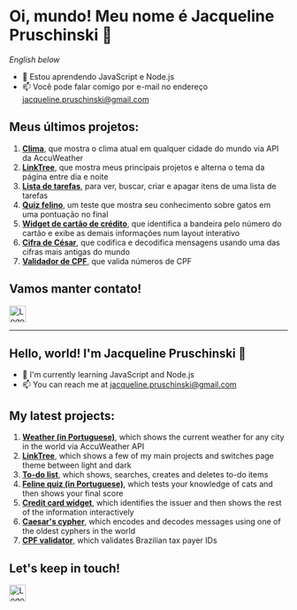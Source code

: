 # Oi, mundo! Meu nome é Jacqueline Pruschinski 👋

*English below*

- 🌱 Estou aprendendo JavaScript e Node.js 
- 📫 Você pode falar comigo por e-mail no endereço jacqueline.pruschinski@gmail.com

## Meus últimos projetos:

1. **[Clima](https://clima-topaz-two.vercel.app/)**, que mostra o clima atual em qualquer cidade do mundo via API da AccuWeather
1. **[LinkTree](https://link-tree-flax-tau.vercel.app/)**, que mostra meus principais projetos e alterna o tema da página entre dia e noite
1. **[Lista de tarefas](https://exercicios-ten.vercel.app/js/toDo/toDo.html)**, para ver, buscar, criar e apagar itens de uma lista de tarefas
1. **[Quiz felino](https://exercicios-ten.vercel.app/js/quizKitty/quizKitty.html)**, um teste que mostra seu conhecimento sobre gatos em uma pontuação no final
1. **[Widget de cartão de crédito](https://explorer-lab-ebon-two.vercel.app/)**, que identifica a bandeira pelo número do cartão e exibe as demais informações num layout interativo 
1. **[Cifra de César](https://exercicios-ten.vercel.app/js/caesarCipher/caesarCipher.html)**, que codifica e decodifica mensagens usando uma das cifras mais antigas do mundo
1. **[Validador de CPF](https://exercicios-ten.vercel.app/js/cpf/cpf.html)**, que valida números de CPF 

## Vamos manter contato! 

<a href="https://www.linkedin.com/in/jacqueline-pruschinski/" target="_blank"><img src="https://upload.wikimedia.org/wikipedia/commons/thumb/c/ca/LinkedIn_logo_initials.png/768px-LinkedIn_logo_initials.png" alt="Logo do LinkedIn" width="30"/></a>

---

## Hello, world! I'm Jacqueline Pruschinski 👋

- 🌱 I'm currently learning JavaScript and Node.js 
- 📫 You can reach me at jacqueline.pruschinski@gmail.com

## My latest projects:

1. **[Weather (in Portuguese)](https://clima-topaz-two.vercel.app/)**, which shows the current weather for any city in the world via AccuWeather API 
1. **[LinkTree](https://link-tree-flax-tau.vercel.app/)**, which shows a few of my main projects and switches page theme between light and dark
1. **[To-do list](https://exercicios-ten.vercel.app/js/toDo/toDo.html)**, which shows, searches, creates and deletes to-do items
1. **[Feline quiz (in Portuguese)](https://exercicios-ten.vercel.app/js/quizKitty/quizKitty.html)**, which tests your knowledge of cats and then shows your final score
1. **[Credit card widget](https://explorer-lab-ebon-two.vercel.app/)**, which identifies the issuer and then shows the rest of the information interactively
1. **[Caesar's cypher](https://exercicios-ten.vercel.app/js/caesarCipher/caesarCipher.html)**, which encodes and decodes messages using one of the oldest cyphers in the world
1. **[CPF validator](https://exercicios-ten.vercel.app/js/cpf/cpf.html)**, which validates Brazilian tax payer IDs

## Let's keep in touch! 

<a href="https://www.linkedin.com/in/jacqueline-pruschinski/" target="_blank"><img src="https://upload.wikimedia.org/wikipedia/commons/thumb/c/ca/LinkedIn_logo_initials.png/768px-LinkedIn_logo_initials.png" alt="Logo do LinkedIn" width="30"/></a>

<!--
**zignini/zignini** is a ✨ _special_ ✨ repository because its `README.md` (this file) appears on your GitHub profile.

Here are some ideas to get you started:

- 🔭 I’m currently working on ...
- 👯 I’m looking to collaborate on ...
- 🤔 I’m looking for help with ...
- 💬 Ask me about ...
- 😄 Pronouns: ...
- ⚡ Fun fact: ...
-->
